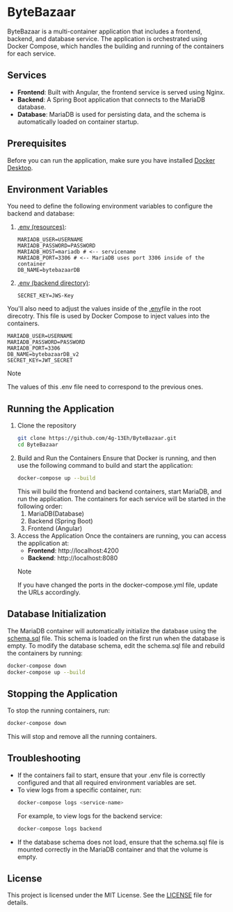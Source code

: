 # ByteBazaar

ByteBazaar is a multi-container application that includes a frontend, backend, and database service. The application is orchestrated using Docker Compose, which handles the building and running of the containers for each service.

## Services
- **Frontend**: Built with Angular, the frontend service is served using Nginx.
- **Backend**: A Spring Boot application that connects to the MariaDB database.
- **Database**: MariaDB is used for persisting data, and the schema is automatically loaded on container startup.

## Prerequisites
Before you can run the application, make sure you have installed [Docker Desktop](https://www.docker.com/products/docker-desktop/).

## Environment Variables
You need to define the following environment variables to configure the backend and database:
1. [.env (resources)](ByteBazaarBackend\src\main\resources\example.env):
    ```.env
    MARIADB_USER=USERNAME
    MARIADB_PASSWORD=PASSWORD
    MARIADB_HOST=mariadb # <-- servicename
    MARIADB_PORT=3306 # <-- MariaDB uses port 3306 inside of the container
    DB_NAME=bytebazaarDB
    ```
2. [.env (backend directory)](ByteBazaarBackend\example.env):
    ```.env
    SECRET_KEY=JWS-Key
    ```
You'll also need to adjust the values inside of the [.env](example.env)file in the root direcotry. This file is used by Docker Compose to inject values into the containers.
```.env
MARIADB_USER=USERNAME
MARIADB_PASSWORD=PASSWORD
MARIADB_PORT=3306
DB_NAME=bytebazaarDB_v2
SECRET_KEY=JWT_SECRET
```
> [!Note]
> The values of this .env file need to correspond to the previous ones.

## Running the Application
1. Clone the repository
    ```bash
    git clone https://github.com/4g-13Eh/ByteBazaar.git
    cd ByteBazaar
    ```
2. Build and Run the Containers
    Ensure that Docker is running, and then use the following command to build and start the application:
    ```bash
    docker-compose up --build
    ```
    This will build the frontend and backend containers, start MariaDB, and run the application. The containers for each service will be started in the following order:
    1. MariaDB(Database)
    2. Backend (Spring Boot)
    3. Frontend (Angular)
3. Access the Application
    Once the containers are running, you can access the application at:
    - **Frontend**: http://localhost:4200
    - **Backend**: http://localhost:8080
    > [!Note]
    > If you have changed the ports in the docker-compose.yml file, update the URLs accordingly.

## Database Initialization
The MariaDB container will automatically initialize the database using the [schema.sql](ByteBazaarBackend\schema.sql) file. This schema is loaded on the first run when the database is empty.
To modify the database schema, edit the schema.sql file and rebuild the containers by running:
```bash
docker-compose down
docker-compose up --build
```

## Stopping the Application
To stop the running containers, run:
```bash
docker-compose down
```
This will stop and remove all the running containers.

## Troubleshooting
- If the containers fail to start, ensure that your .env file is correctly configured and that all required environment variables are set.
- To view logs from a specific container, run:
    ```bash
    docker-compose logs <service-name>
    ```
    For example, to view logs for the backend service:
    ```bash
    docker-compose logs backend
    ```
- If the database schema does not load, ensure that the schema.sql file is mounted correctly in the MariaDB container and that the volume is empty.

## License
This project is licensed under the MIT License. See the [LICENSE](./LICENSE) file for details.
